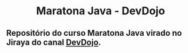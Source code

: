 <h1 align="center"> Maratona Java - DevDojo </h1>


Repositório do curso Maratona Java virado no Jiraya do canal [DevDojo](https://www.youtube.com/@DevDojoBrasil).
---

